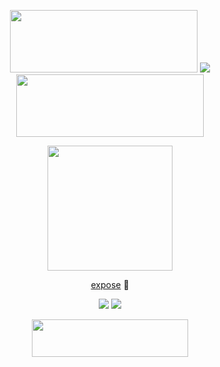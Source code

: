 <p align="center">  <img src=https://file.garden/Zy7nsVKnFHAuCMhW/dividers/monochromatic/mono25 height=100 width=300> <dir="auto"> <img src="https://komarev.com/ghpvc/?username=clovxers&label=౨ৎ&color=edeae4&style=plastic"> </dir> <img src=https://file.garden/Zy7nsVKnFHAuCMhW/dividers/monochromatic/mono25 height=100 width=300>

  <p align="center"> <img src=https://file.garden/Zy7nsVKnFHAuCMhW/pngs/flowers/p37 height=200 width=200>
<p align="center"> <a href="https://docs.google.com/document/d/1PZBPPCn5mdzmKCY0bvNtKniAR_rKWLjFJCnQf0ii8yg/edit?tab=t.0#heading=h.82xbbxe3ptzo">expose</a> 🦴

  <p align="center"> <img src=https://file.garden/Zy7nsVKnFHAuCMhW/blinkies/monochrome/m2> <img src=https://watermelon.crd.co/assets/images/gallery22/cbb0293d.gif?v=e2e5e274> </p> 
<p align="center" dir="auto"> <img src="https://spotify-github-profile.kittinanx.com/api/view?uid=31dnbrq33dernxlkwbvsoee7w6py&cover_image=true&theme=natemoo-re&show_offline=false&background_color=121212&interchange=false&bar_color=f4f2ec&bar_color_cover=false)](https://github.com/kittinan/spotify-github-profile)" height="60" width="250"></a>
